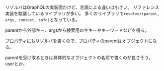 リゾルバはGraphQLの実装面だけど、言語による違いは小さい。
リファレンス実装を踏襲しているライブラリが多い。
多くのライブラリで`resolver(parent, args, context, info)`となっている。

parentから外部キー、argsから検索用の主キーやキーワードなどを得る。

プロパティにもリゾルバを書くので、プロパティのparentはオブジェクトになる。

parentを受け取るときは具体的なオブジェクトの名前で書くのが良さそう。userとか。
